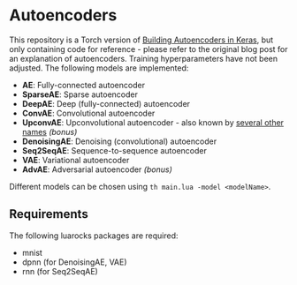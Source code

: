 Autoencoders
============

This repository is a Torch version of [Building Autoencoders in Keras](http://blog.keras.io/building-autoencoders-in-keras.html), but only containing code for reference - please refer to the original blog post for an explanation of autoencoders. Training hyperparameters have not been adjusted. The following models are implemented:

- **AE**: Fully-connected autoencoder
- **SparseAE**: Sparse autoencoder
- **DeepAE**: Deep (fully-connected) autoencoder
- **ConvAE**: Convolutional autoencoder
- **UpconvAE**: Upconvolutional autoencoder - also known by [several other names](https://github.com/torch/nn/blob/master/doc/convolution.md#spatialfullconvolution) *(bonus)*
- **DenoisingAE**: Denoising (convolutional) autoencoder
- **Seq2SeqAE**: Sequence-to-sequence autoencoder
- **VAE**: Variational autoencoder
- **AdvAE**: Adversarial autoencoder *(bonus)*

Different models can be chosen using `th main.lua -model <modelName>`.

Requirements
------------

The following luarocks packages are required:

- mnist
- dpnn (for DenoisingAE, VAE)
- rnn (for Seq2SeqAE)
